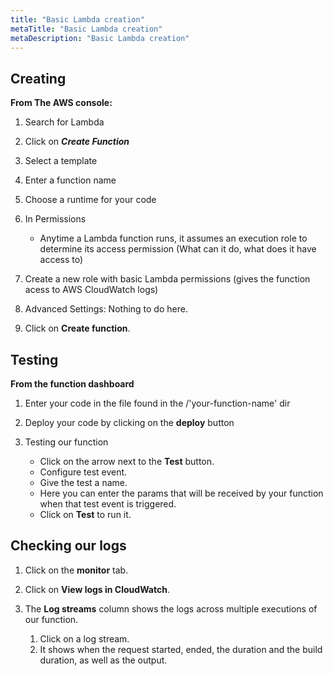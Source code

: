 ```yaml
---
title: "Basic Lambda creation"
metaTitle: "Basic Lambda creation"
metaDescription: "Basic Lambda creation"
---
```


## Creating
**From The AWS console:**

1. Search for Lambda

2. Click on ***Create Function***

3. Select a template

4. Enter a function name

5. Choose a runtime for your code

6. In Permissions
   * Anytime a Lambda function runs, it assumes an execution role to determine its access permission (What can it do, what does it have access to)

7. Create a new role with basic Lambda permissions (gives the function acess to AWS CloudWatch logs)
8. Advanced Settings: Nothing to do here.
9. Click on **Create function**.


## Testing
**From the function dashboard**

1. Enter your code in the file found in the /'your-function-name' dir

2. Deploy your code by clicking on the **deploy** button

3. Testing our function
   * Click on the arrow next to the **Test** button.
   *  Configure test event.
   * Give the test a name.
   * Here you can enter the params that will be received by your function when that test event is triggered.
   * Click on **Test** to run it.

## Checking our logs

1. Click on the **monitor** tab.

2. Click on **View logs in CloudWatch**.
3. The **Log streams** column shows the logs across multiple executions of our function.
   1. Click on a log stream.
   2. It shows when the request started, ended, the duration and the build duration, as well as the output.

